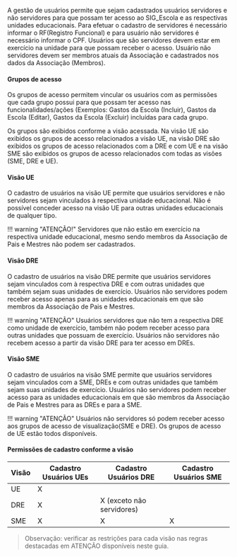 A gestão de usuários permite que sejam cadastrados usuários servidores e não servidores para que possam ter acesso ao SIG_Escola e as respectivas unidades educacionais.
Para efetuar o cadastro de servidores é necessário informar o RF(Registro Funcional) e para usuário não servidores é necessário informar o CPF. Usuários que são servidores devem estar em exercício na unidade para que possam receber o acesso. Usuário não servidores devem ser membros atuais da Associação e cadastrados nos dados da Associação (Membros).

#### **Grupos de acesso**

Os grupos de acesso permitem vincular os usuários com as permissões que cada grupo possui para que possam ter acesso nas funcionalidades/ações (Exemplos: Gastos da Escola (Incluir), Gastos da Escola (Editar), Gastos da Escola (Excluir) incluídas para cada grupo.

Os grupos são exibidos conforme a visão acessada. Na visão UE são exibidos os grupos de acesso relacionados a visão UE, na visão DRE são exibidos os grupos de acesso relacionados com a DRE e com UE e na visão SME são exibidos os grupos de acesso relacionados com todas as visões (SME, DRE e UE).

#### **Visão UE**

O cadastro de usuários na visão UE permite que usuários servidores e não servidores sejam vinculados à respectiva unidade educacional. Não é possível conceder acesso na visão UE para outras unidades educacionais de qualquer tipo.           

!!! warning "ATENÇÃO!"
    Servidores que não estão em exercício na respectiva unidade educacional, mesmo sendo membros da Associação de Pais e Mestres não podem ser cadastrados.

#### **Visão DRE**

O cadastro de usuários na visão DRE permite que usuários servidores sejam vinculados com à respectiva DRE e com outras unidades que também sejam suas unidades de exercício. Usuários não servidores podem receber acesso apenas para as unidades educacionais em que são membros da Associação de Pais e Mestres.

!!! warning "ATENÇÃO"
	Usuários servidores que não tem a respectiva DRE como unidade de exercício, também não podem receber acesso para outras unidades que possuam de exercício. Usuários não servidores não recebem acesso a partir da visão DRE para ter acesso em DREs.


#### **Visão SME**

O cadastro de usuários na visão SME permite que usuários servidores sejam vinculados com a SME, DREs e com outras unidades que também sejam suas unidades de exercício. Usuários não servidores podem receber acesso para as unidades educacionais em que são membros da Associação de Pais e Mestres para as DREs e para a SME.

!!! warning "ATENÇÃO"
	Usuários não servidores só podem receber acesso aos grupos de acesso de visualização(SME e DRE). Os grupos de acesso de UE estão todos disponíveis.

#### **Permissões de cadastro conforme a visão**

| Visão   | Cadastro Usuários UEs | Cadastro Usuários DRE  | Cadastro Usuários SME |
|---------|-----------------------|------------------------|-----------------------|
| UE      |  X                    |                        |                       |
| DRE     |  X                    |     X (exceto não servidores)|                 |
| SME     |  X                    |     X                  |   X                   |

> Observação: verificar as restrições para cada visão nas regras destacadas em ATENÇÃO disponíveis neste guia.
